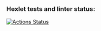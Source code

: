### Hexlet tests and linter status:
[![Actions Status](https://github.com/OlegKhiretdinov/python-project-50/workflows/hexlet-check/badge.svg)](https://github.com/OlegKhiretdinov/python-project-50/actions)